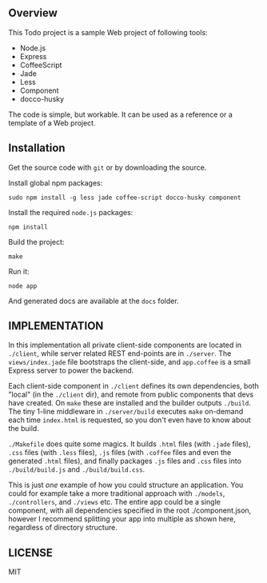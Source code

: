 Overview
--------

This Todo project is a sample Web project of following tools:

* Node.js
* Express
* CoffeeScript
* Jade
* Less
* Component
* docco-husky

The code is simple, but workable. It can be used as a reference or a template of a Web project.

Installation
------------

Get the source code with `git` or by downloading the source.

Install global npm packages:

	sudo npm install -g less jade coffee-script docco-husky component

Install the required `node.js` packages:

    npm install
	
Build the project:

    make
	
Run it:

    node app
	
And generated docs are available at the `docs` folder.

IMPLEMENTATION
--------------

  In this implementation all private client-side components are located in `./client`,
  while server related REST end-points are in `./server`. The `views/index.jade`
  file bootstraps the client-side, and `app.coffee` is a small Express server
  to power the backend.

  Each client-side component in `./client` defines its own dependencies,
  both "local" (in the `./client` dir), and remote from public components
  that devs have created. On `make` these are installed and the builder
  outputs `./build`. The tiny 1-line middleware in `./server/build` executes
  `make` on-demand each time `index.html` is requested, so you don't even
  have to know about the build.
  
  `./Makefile` does quite some magics. It builds `.html` files (with `.jade` files),
  `.css` files (with `.less` files), `.js` files (with `.coffee` files and even the
  generated `.html` files), and finally packages `.js` files and `.css` files into 
  `./build/build.js` and `./build/build.css`.

  This is just _one_ example of how you could structure an application. You could
  for example take a more traditional approach with `./models`, `./controllers`,
  and `./views` etc. The entire app could be a single component, with all dependencies
  specified in the root ./component.json, however I recommend splitting your app
  into multiple as shown here, regardless of directory structure.

LICENSE
-------

  MIT
